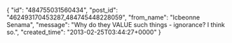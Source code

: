  {
   "id": "484755031560434",
   "post_id": "462493170453287_484745448228059",
   "from_name": "Icbeonne Senama",
   "message": "Why do they VALUE such things - ignorance? I think so.",
   "created_time": "2013-02-25T03:44:27+0000"
 }
